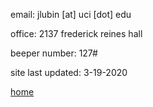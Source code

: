 email: jlubin [at] uci [dot] edu

office: 2137 frederick reines hall

beeper number: 127#

site last updated: 3-19-2020

[home](./)
